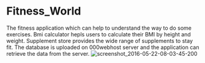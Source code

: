 # Fitness_World
The fitness application which can help to understand the way to do some exercises. Bmi calculator hepls users to calculate their BMI by height and weight. Supplement store provides the wide range of supplements to stay fit. The database is uploaded on 000webhost server and the application can retrieve the data from the server.
![screenshot_2016-05-22-08-03-45-200](https://user-images.githubusercontent.com/30164269/38096688-7ff14b4e-3341-11e8-8088-e1fb7916c785.jpeg)

